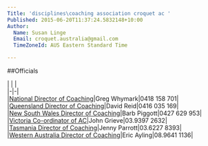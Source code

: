 ```yaml
---
Title: 'disciplines\coaching association croquet ac '
Published: 2015-06-20T11:37:24.5832148+10:00
Author:
  Name: Susan Linge
  Email: croquet.australia@gmail.com
  TimeZoneId: AUS Eastern Standard Time

---
```

##Officials

| | |
<br/>|-|-|
<br/>|[National Director of Coaching](mailto:ncdac@croquet-australia.com.au)|Greg Whymark|0418 158 701|
<br/>|[Queensland Director of Coaching](mailto:coaching@croquetqld.org)|David Reid|0416 035 169|
<br/>|[New South Wales Director of Coaching](mailto:johnpiggott@bigpond.com)|Barb Piggott|0427 629 953|
<br/>|[Victoria Co-ordinator of AC](mailto:associationcroquet@croquetvic.asn.au)|John Grieve|03.9397 2632|
<br/>|[Tasmania Director of Coaching](mailto:jparrott2@bigpond.com)|Jenny Parrott|03.6227 8393|
<br/>|[Western Australia Director of Coaching](mailto:ayfo@wn.com.au)|Eric Ayling|08.9641 1136|